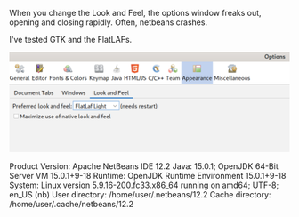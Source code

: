 When you change the Look and Feel, the options window freaks out, opening and closing
rapidly. Often, netbeans crashes. 

I've tested GTK and the FlatLAFs.

![change-laf-glitch](./change-laf-glitch.png)

Product Version: Apache NetBeans IDE 12.2
Java: 15.0.1; OpenJDK 64-Bit Server VM 15.0.1+9-18
Runtime: OpenJDK Runtime Environment 15.0.1+9-18
System: Linux version 5.9.16-200.fc33.x86_64 running on amd64; UTF-8; en_US (nb)
User directory: /home/user/.netbeans/12.2
Cache directory: /home/user/.cache/netbeans/12.2